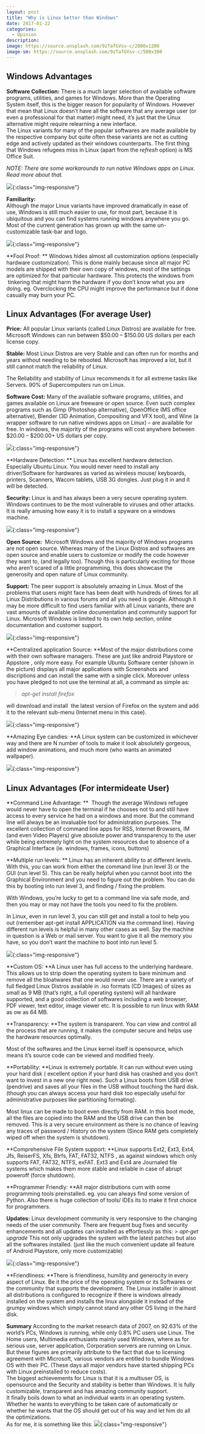 ```yaml
---
layout: post
title: "Why is Linux better than Windows"
date: 2017-01-22
categories:
  - Opinion
description: 
image: https://source.unsplash.com/9zTafGVsv-c/2000x1200
image-sm: https://source.unsplash.com/9zTafGVsv-c/500x300
---
```


## Windows Advantages

**Software Collection:** There is a much larger selection of available software programs, utilities, and games for Windows. More than the Operating System itself, this is the bigger reason for popularity of Windows. However that mean that Linux doesn’t have all the software that any average user (or even a professional for that matter) might need, it’s just that the Linux alternative might require relearning a new interface.    
The Linux variants for many of the popular softwares are made available by the respective company but quite often these variants are not as cutting edge and actively updated as their windows counterparts. The first thing that Windows refugees miss in Linux (apart from the _refresh_ option) is MS Office Suit.

_NOTE: There are some workarounds to run native Windows apps on Linux. Read more about that._

![](http://uwm.edu/o365/wp-content/uploads/sites/79/2015/10/office.png){:class="img-responsive"}

**Familiarity:**   
Although the major Linux variants have improved dramatically in ease of use, Windows is still much easier to use, for most part, because it is ubiquitous and you can find systems running windows anywhere you go. Most of the current generation has grown up with the same un-customizable task-bar and logo.

![](http://wallarthd.com/wp-content/uploads/2015/05/original-windows-logo-wallpaper.jpg){:class="img-responsive"}

**Fool Proof: **
Windows hides almost all customization options (especially hardware customization). This is done mainly because since all major PC models are shipped with their own copy of windows, most of the settings are optimized for that particular hardware. This protects the windows from  tinkering that might harm the hardware if you don’t know what you are doing. eg. Overclocking the CPU might improve the performance but if done casually may burn your PC.


## Linux Advantages (For average User)

**Price:** All popular Linux variants (called Linux Distros) are available for free. Microsoft Windows can run between $50.00 – $150.00 US dollars per each license copy.

**Stable:** Most Linux Distros are very Stable and can often run for months and years without needing to be rebooted. Microsoft has improved a lot, but it still cannot match the reliability of Linux.

The Reliability and stability of Linux recommends it for all extreme tasks like Servers. 90% of Supercomputers run on Linux.

**Software Cost:** Many of the available software programs, utilities, and games available on Linux are freeware or open source. Even such complex programs such as Gimp (Photoshop alternative), OpenOffice (MS office alternative), Blender (3D Animation, Compositing and VFX tool), and Wine (a wrapper software to run native windows apps on Linux)  – are available for free. In windows, the majority of the programs will cost anywhere between $20.00 – $200.00+ US dollars per copy.

![](https://www.gtk.org/images/screenshots/screenshot-gimp-windowsvista.png){:class="img-responsive"}

**Hardware Detection: ** Linux has excellent hardware detection. Especially Ubuntu Linux. You would never need to install any driver/Software for hardwares as varied as wireless mouse/ keyboards, printers, Scanners, Wacom tablets, USB 3G dongles. Just plug it in and it will be detected.

**Security:** Linux is and has always been a very secure operating system. Windows continues to be the most vulnerable to viruses and other attacks. It is really amusing how easy it is to install a spyware on a windows machine.

![](https://http://www.dedoimedo.com/images/computers_years/2010_1/linux-security-teaser.png){:class="img-responsive"}

**Open Source:**  Microsoft Windows and the majority of Windows programs are not open source. Whereas many of the Linux Distros and softwares are open source and enable users to customize or modify the code however they want to, (and legally too). Though this is particularly exciting for those who aren’t scared of a little programming, this does showcase the generosity and open nature of Linux community.

**Support:** The peer support is absolutely amazing in Linux. Most of the problems that users might face has been dealt with hundreds of times for all Linux Distributions in various forums and all you need is google. Although it may be more difficult to find users familiar with all Linux variants, there are vast amounts of available online documentation and community support for Linux. Microsoft Windows is limited to its own help section, online documentation and customer support. 

![](http://i.imgur.com/oYEucEu.jpg){:class="img-responsive"}

**Centralized application Source: **Most of the major distributions come with their own software managers. These are just like android Playstore or Appstore , only more easy. For example Ubuntu Software center (shown in the picture) displays all major applications with Screenshots and discriptions and can install the same with a single click. Moreover unless you have pledged to not use the terminal at all, a command as simple as: 

> _apt-get install firefox_

will download and install  the latest version of Firefox on the system and add it to the relevant sub-menu (Internet menu in this case).

![](http://blog.fruux.com/static/images/posts/2012-11-15/ubuntu_software_center.png){:class="img-responsive"}

 **Amazing Eye candies: **A Linux system can be customized in whichever way and there are N number of tools to make it look absolutely gorgeous, add window animations, and much more (who wants an animated wallpaper).
 
 ![](https://i.ytimg.com/vi/pae1jwEf2DI/maxresdefault.jpg){:class="img-responsive"}
 
 
## Linux Advantages (For intermideate User)
 
 **Command Line Advantage: **  Though the average Windows refugee would never have to open the terminal if he chooses not to and still have access to every service he had on a windows and more. But the command line will always be an invaluable tool for administration purposes. The excellent collection of command line apps for RSS, Internet Browsers, IM (and even Video Players) give absolute power and transparency to the user while being extremely light on the system resources due to absence of a Graphical Interface (ie. windows, frames, icons, buttons)
 
 **Multiple run levels: ** Linux has an inherent ability to at different levels. With this, you can work from either the command line (run level 3) or the GUI (run level 5). This can be really helpful when you cannot boot into the Graphical Environment and you need to figure out the problem. You can do this by booting into run level 3, and finding / fixing the problem. 

With Windows, you’re lucky to get to a command line via safe mode, and then you may or may not have the tools you need to fix the problem.

In Linux, even in run level 3, you can still get and install a tool to help you out (remember apt-get install APPLICATION via the command line). Having different run levels is helpful in many other cases as well. Say the machine in question is a Web or mail server. You want to give it all the memory you have, so you don’t want the machine to boot into run level 5.

![](http://help-linepc.ru/upload/medialibrary/379/poisk_uyazvimostey_7.jpg){:class="img-responsive"}

**Custom OS: **A Linux user has full access to the underlying hardware. This allows us to strip down the operating system to bare minimum and remove all the bloatwares that one would never use. There are a variety of full fledged Linux Distros available in .iso formats (CD Images) of sizes as small as 9 MB (that’s right, a full operating system) will all hardware supported, and a good collection of softwares including a web browser, PDF viewer, text editor, image viewer etc. It is possible to run linux with RAM as ow as 64 MB.

**Transparency: **The system is transparent. You can view and control all the process that are running, it makes the computer secure and helps use the hardware resources optimally.   

Most of the softwares and the Linux kernel itself is opensource, which means it’s source code can be viewed and modified freely.

**Portability: **Linux is extremely portable. It can run without even using your hard disk ( excellent option if your hard disk has crashed and you don’t want to invest in a new one right now). Such a Linux boots from USB drive (pendrive) and saves all your files in the USB without touching the hard disk. (though you can always access your hard disk too especially useful for administrative purposes like partitioning formating).

Most linux can be made to boot even directly from RAM. In this boot mode, all the files are copied into the RAM and the USB drive can then be removed. This is a very secure environment as there is no chance of leaving any traces of password / History on the system (Since RAM gets completely wiped off when the system is shutdown).

**Comprehensive File System support: **Linux supports Ext2, Ext3, Ext4, Jfs, ReiserFS, Xfs, Btrfs, FAT, FAT32, NTFS , as against windows which only supports FAT, FAT32, NTFS, exFAT. Ext3 and Ext4 are Journaled file systems which makes them more stable and reliable in case of abrupt poweroff (force shutdown).

**Programmer Friendly: **All major distributions cum with some programming tools preinstalled. eg. you can always find some version of Python. Also there is huge collection of tools/ IDEs its to make it first choice for programmers.

**Updates:** Linux development community is very responsive to the changing needs of the user community. There are frequent bug fixes and security enhancements and all updates can installed as effortlessly as this: 
        > _apt-get upgrade_
This not only upgrades the system with the latest patches but also all the softwares installed. (just like the much convenient  update all feature of Android Playstore, only more customizable)

![](https://pbs.twimg.com/media/Cxc1Ul4XEAA26SU.jpg){:class="img-responsive"}

**Friendliness: **There is friendliness, humility and generocity in every aspect of Linux. Be it the price of the operating system or its Softwares or the community that supports the development. The Linux installer in almost all distributions is configured to recognize if there is windows already installed on the system and installs the linux alongside it instead of the grumpy windows which simply cannot stand any other OS living in the hard disk.

****Summary****
According to the market research data of 2007, on 92.63% of the world’s PCs, Windows is running, while only 0.8% PC users use Linux. The Home users, Multimedia enthusiasts mainly used Windows, where as for serious use, server application, Corporation servers are running on Linux. But these figures are primarily attribute to the fact that due to licensing agreement with Microsoft, various vendors are entitled to bundle Windows OS with their PC. (These days all major vendors have started shipping PCs with Linux preinstalled to reduce costs).  
The biggest achievements for Linux is that it is a multiuser OS, is opensource and the Security and stability is better than Windows. It is fully customizable, transparent and has amazing community support.  
It finally boils down to what an individual wants in an operating system. Whether he wants to everything to be taken care of automatically or whether he wants that the OS should get out of his way and let him do all the optimizations.  
As for me, it is something like this:
![](https://c1.staticflickr.com/3/2618/4115739561_6aab5d64ac_m.jpg){:class="img-responsive"}
